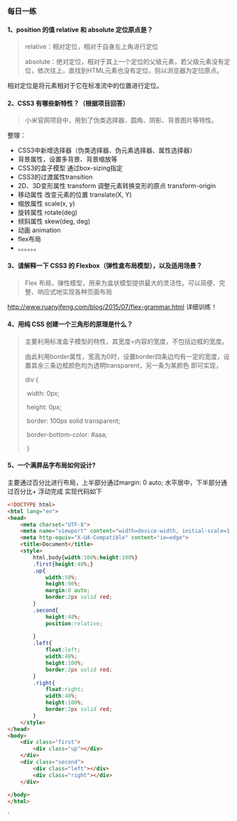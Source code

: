 ### 每日一练

#### 1、position 的值 relative 和 absolute 定位原点是？

> relative：相对定位，相对于自身左上角进行定位
>
> absolute：绝对定位，相对于其上一个定位的父级元素，若父级元素没有定位，依次往上，直找到HTML元素也没有定位，则以浏览器为定位原点。

相对定位是将元素相对于它在标准流中的位置进行定位。

#### 2、CSS3 有哪些新特性？（根据项目回答）

> 小米官网项目中，用到了伪类选择器、圆角、阴影、背景图片等特性。

整理：

- CSS3中新增选择器（伪类选择器、伪元素选择器、属性选择器）
- 背景属性，设置多背景、背景缩放等
- CSS3的盒子模型 通过box-sizing指定
- CSS3的过渡属性transition
- 2D、3D变形属性 transform   调整元素转换变形的原点 transform-origin
- 移动属性 改变元素的位置 translate(X, Y)
- 缩放属性 scale(x, y)
- 旋转属性 rotate(deg)
- 倾斜属性 skew(deg, deg)
- 动画 animation
- flex布局
- 。。。。。。

#### 3、请解释一下 CSS3 的 Flexbox（弹性盒布局模型），以及适用场景？

> Flex 布局，弹性模型，用来为盒状模型提供最大的灵活性。可以简便、完整、响应式地实现各种页面布局

http://www.ruanyifeng.com/blog/2015/07/flex-grammar.html  详细训练！

#### 4、用纯 CSS 创建一个三角形的原理是什么？

> 主要利用标准盒子模型的特性，其宽度=内容的宽度，不包括边框的宽度。
>
> 由此利用border属性，宽高为0时，设置border四条边均有一定的宽度，设置其余三条边框颜色均为透明transparent，另一条为某颜色 即可实现，
>
> div {
>
> ​      width: 0px;
>
> ​      height: 0px;
>
> ​      border: 100px solid transparent;
>
> ​      border-bottom-color: #aaa;
>
> ​    }



#### 5、一个满屏品字布局如何设计?

主要通过百分比进行布局，上半部分通过margin: 0 auto; 水平居中，下半部分通过百分比+ 浮动完成 实现代码如下


```html
<!DOCTYPE html>
<html lang="en">
<head>
    <meta charset="UTF-8">
    <meta name="viewport" content="width=device-width, initial-scale=1.0">
    <meta http-equiv="X-UA-Compatible" content="ie=edge">
    <title>Document</title>
    <style>
        html,body{width:100%;height:100%}
        .first{height:48%;}
        .up{
            width:50%;
            height:96%;
            margin:0 auto;
            border:2px solid red;
        }
        .second{
            height:48%;
            position:relative;
            
        }
        .left{
            float:left;
            width:48%;
            height:100%;
            border:2px solid red;
        }
        .right{
            float:right;
            width:48%;
            height:100%;
            border:2px solid red;
        }
    </style>
</head>
<body>
    <div class="first">
        <div class="up"></div>
    </div>
    <div class="second">
        <div class="left"></div>
        <div class="right"></div>
    </div>
    
</body>
</html>
```


`	

